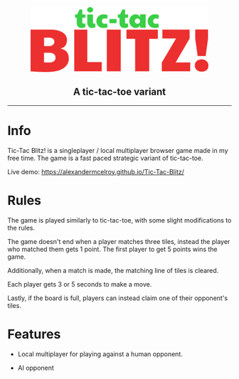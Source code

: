 <p align="center">
  <img width="400" src="assets/logo.png">
</p>

<h2 align="center">
A tic-tac-toe variant
</h2>

------

# Info

Tic-Tac Blitz! is a singleplayer / local multiplayer browser game made in my free time. The game is a fast paced strategic variant of tic-tac-toe.

Live demo: https://alexandermcelroy.github.io/Tic-Tac-Blitz/

# Rules

The game is played similarly to tic-tac-toe, with some slight modifications to the rules.

The game doesn't end when a player matches three tiles, instead the player who matched them gets 1 point. The first player to get 5 points wins the game.

Additionally, when a match is made, the matching line of tiles is cleared.

Each player gets 3 or 5 seconds to make a move.

Lastly, if the board is full, players can instead claim one of their opponent's tiles.

# Features

* Local multiplayer for playing against a human opponent.

* AI opponent
